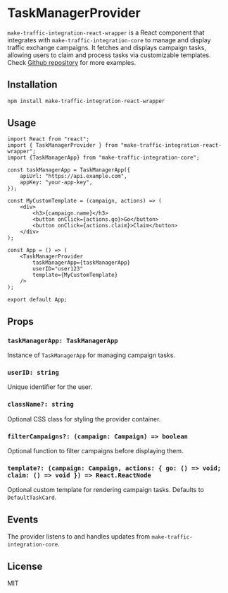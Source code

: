 # TaskManagerProvider

`make-traffic-integration-react-wrapper` is a React component that integrates with `make-traffic-integration-core` 
to manage and display traffic exchange campaigns. It fetches and displays campaign tasks, allowing users to claim and 
process tasks via customizable templates.
Check [Github repository](https://github.com/koltsov-iv/make-traffic-integration-lib) for more examples.


## Installation

```sh
npm install make-traffic-integration-react-wrapper
```

## Usage

```tsx
import React from "react";
import { TaskManagerProvider } from "make-traffic-integration-react-wrapper";
import {TaskManagerApp} from "make-traffic-integration-core";

const taskManagerApp = TaskManagerApp({
    apiUrl: "https://api.example.com",
    appKey: "your-app-key",
});

const MyCustomTemplate = (campaign, actions) => (
    <div>
        <h3>{campaign.name}</h3>
        <button onClick={actions.go}>Go</button>
        <button onClick={actions.claim}>Claim</button>
    </div>
);

const App = () => (
    <TaskManagerProvider
        taskManagerApp={taskManagerApp}
        userID="user123"
        template={MyCustomTemplate}
    />
);

export default App;
```

## Props

### `taskManagerApp: TaskManagerApp`
Instance of `TaskManagerApp` for managing campaign tasks.

### `userID: string`
Unique identifier for the user.

### `className?: string`
Optional CSS class for styling the provider container.

### `filterCampaigns?: (campaign: Campaign) => boolean`
Optional function to filter campaigns before displaying them.

### `template?: (campaign: Campaign, actions: { go: () => void; claim: () => void }) => React.ReactNode`
Optional custom template for rendering campaign tasks. Defaults to `DefaultTaskCard`.

## Events

The provider listens to and handles updates from `make-traffic-integration-core`.

## License
MIT

